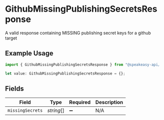 # GithubMissingPublishingSecretsResponse

A valid response containing MISSING publishing secret keys for a github target

## Example Usage

```typescript
import { GithubMissingPublishingSecretsResponse } from "@speakeasy-api/speakeasy-client-sdk-typescript/sdk/models/shared";

let value: GithubMissingPublishingSecretsResponse = {};
```

## Fields

| Field              | Type               | Required           | Description        |
| ------------------ | ------------------ | ------------------ | ------------------ |
| `missingSecrets`   | *string*[]         | :heavy_minus_sign: | N/A                |
